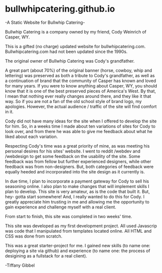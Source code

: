 # bullwhipcatering.github.io

-A Static Website for Bullwhip Catering-

Bullwhip Catering is a company owned by my friend, Cody Weinrich of Casper, WY.

This is a gifted (no charge) updated website for bullwhipcatering.com. Bullwhipcatering.com had not been updated since the 1990s.

The original owner of Bullwhip Catering was Cody's grandfather. 

A great part (about 70%) of the original banner (horse, cowboy, whip and lettering) was preserved as both a tribute to Cody's grandfather, as well as a continuation of brand that the community of Casper has known and loved for many years. If you were to know anything about Casper, WY, you should know that it is one of the best preserved pieces of America's West. By that, I mean that nothing ever really changes around there, and they like it that way. So if you are not a fan of the old school style of brand logo, my apologies. However, the actual audience / traffic of the site will find comfort in it.

Cody did not have many ideas for the site when I offered to develop the site for him. So, in a weeks time I made about ten variations of sites for Cody to look over, and from there he was able to give me feedback about what he liked about each variation. 

Respecting Cody's time was a great priority of mine, as was meeting his personal desires for his sites' website. I went to reddit /webdev and /webdesign to get some feedback on the usability of the site. Some feedback was from fellow but further experienced designers, while other feedback was from non-designers. But, both categories of feedback were equally heeded and incorporated into the site design as it currently is. 

In due time, I plan to incorporate a payment gateway for Cody to sell his seasoning online. I also plan to make changes that will implement skills I plan to develop. This site is very amateur, as is the code that built it. But, hey- gotta start somewhere! And, I really wanted to do this for Cody. I greatly appreciate him trusting in me and allowing me the opportunity to gain experience and challenge myself with a real client.

From start to finish, this site was completed in two weeks' time.

This site was developed as my first development project. All used Javascrip was code that I manipulated from templates located online. All HTML and CSS was done from scratch.

This was a great starter-project for me. I gained new skills (to name one: deploying a site via github) and experience (to name one: the process of desigining as a fullstack for a real client).

-Tiffany Gibbel
